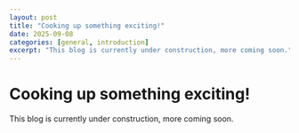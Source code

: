 ```yaml
---
layout: post
title: "Cooking up something exciting!"
date: 2025-09-08
categories: [general, introduction]
excerpt: "This blog is currently under construction, more coming soon."
---
```


# Cooking up something exciting! 

This blog is currently under construction, more coming soon.
